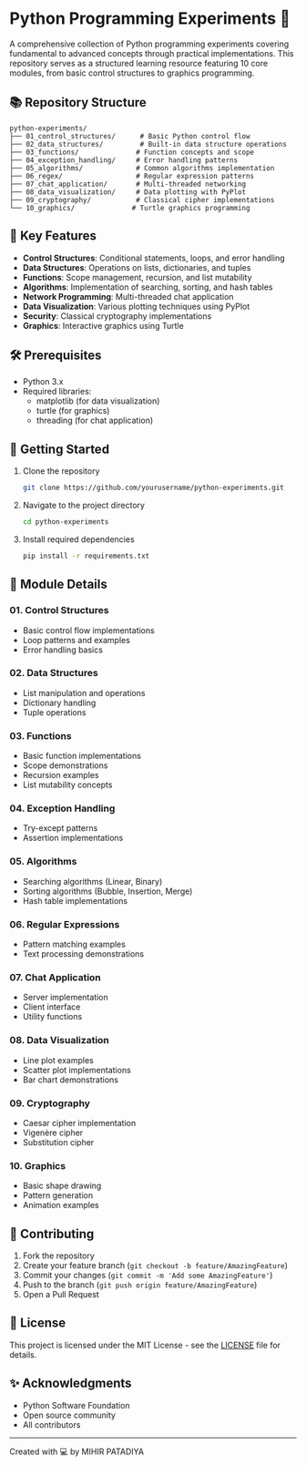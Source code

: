 # Python Programming Experiments 🐍

A comprehensive collection of Python programming experiments covering fundamental to advanced concepts through practical implementations. This repository serves as a structured learning resource featuring 10 core modules, from basic control structures to graphics programming.

## 📚 Repository Structure

```
python-experiments/
├── 01_control_structures/      # Basic Python control flow
├── 02_data_structures/         # Built-in data structure operations
├── 03_functions/              # Function concepts and scope
├── 04_exception_handling/     # Error handling patterns
├── 05_algorithms/             # Common algorithms implementation
├── 06_regex/                  # Regular expression patterns
├── 07_chat_application/       # Multi-threaded networking
├── 08_data_visualization/     # Data plotting with PyPlot
├── 09_cryptography/           # Classical cipher implementations
└── 10_graphics/              # Turtle graphics programming
```

## 🎯 Key Features

- **Control Structures**: Conditional statements, loops, and error handling
- **Data Structures**: Operations on lists, dictionaries, and tuples
- **Functions**: Scope management, recursion, and list mutability
- **Algorithms**: Implementation of searching, sorting, and hash tables
- **Network Programming**: Multi-threaded chat application
- **Data Visualization**: Various plotting techniques using PyPlot
- **Security**: Classical cryptography implementations
- **Graphics**: Interactive graphics using Turtle

## 🛠️ Prerequisites

- Python 3.x
- Required libraries:
  - matplotlib (for data visualization)
  - turtle (for graphics)
  - threading (for chat application)

## 🚀 Getting Started

1. Clone the repository
   ```bash
   git clone https://github.com/yourusername/python-experiments.git
   ```

2. Navigate to the project directory
   ```bash
   cd python-experiments
   ```

3. Install required dependencies
   ```bash
   pip install -r requirements.txt
   ```

## 📖 Module Details

### 01. Control Structures
- Basic control flow implementations
- Loop patterns and examples
- Error handling basics

### 02. Data Structures
- List manipulation and operations
- Dictionary handling
- Tuple operations

### 03. Functions
- Basic function implementations
- Scope demonstrations
- Recursion examples
- List mutability concepts

### 04. Exception Handling
- Try-except patterns
- Assertion implementations

### 05. Algorithms
- Searching algorithms (Linear, Binary)
- Sorting algorithms (Bubble, Insertion, Merge)
- Hash table implementations

### 06. Regular Expressions
- Pattern matching examples
- Text processing demonstrations

### 07. Chat Application
- Server implementation
- Client interface
- Utility functions

### 08. Data Visualization
- Line plot examples
- Scatter plot implementations
- Bar chart demonstrations

### 09. Cryptography
- Caesar cipher implementation
- Vigenère cipher
- Substitution cipher

### 10. Graphics
- Basic shape drawing
- Pattern generation
- Animation examples

## 👥 Contributing

1. Fork the repository
2. Create your feature branch (`git checkout -b feature/AmazingFeature`)
3. Commit your changes (`git commit -m 'Add some AmazingFeature'`)
4. Push to the branch (`git push origin feature/AmazingFeature`)
5. Open a Pull Request

## 📝 License

This project is licensed under the MIT License - see the [LICENSE](LICENSE) file for details.

## ✨ Acknowledgments

- Python Software Foundation
- Open source community
- All contributors

---
Created with 💻 by MIHIR PATADIYA
